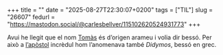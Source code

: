 +++
title = ""
date = "2025-08-27T22:30:07+0200"
tags = ["TIL"]
slug = "26607"
fedurl = "https://mastodon.social/@carlesbellver/115102620524931773"
+++

Avui he llegit que el nom [Tomàs](https://en.wikipedia.org/wiki/Thomas_(name)) és d’origen arameu i volia dir bessó. Per això a [l’apòstol](https://ca.wikipedia.org/wiki/Tomàs_apòstol) incrèdul hom l’anomenava també *Didymos*, bessó en grec.
